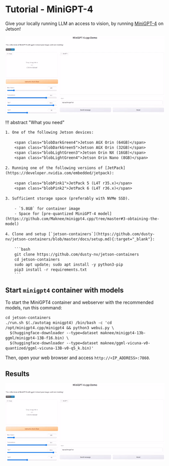 # Tutorial - MiniGPT-4

Give your locally running LLM an access to vision, by running [MiniGPT-4](https://minigpt-4.github.io/) on Jetson!

![](./images/minigpt4_gleaners.gif)

!!! abstract "What you need"

    1. One of the following Jetson devices:

        <span class="blobDarkGreen4">Jetson AGX Orin (64GB)</span>
        <span class="blobDarkGreen5">Jetson AGX Orin (32GB)</span>
        <span class="blobLightGreen3">Jetson Orin NX (16GB)</span>
        <span class="blobLightGreen4">Jetson Orin Nano (8GB)</span>

    2. Running one of the following versions of [JetPack](https://developer.nvidia.com/embedded/jetpack):

        <span class="blobPink1">JetPack 5 (L4T r35.x)</span>
        <span class="blobPink2">JetPack 6 (L4T r36.x)</span>

    3. Sufficient storage space (preferably with NVMe SSD).

        - `5.8GB` for container image
        - Space for [pre-quantized MiniGPT-4 model](https://github.com/Maknee/minigpt4.cpp/tree/master#3-obtaining-the-model)

    4. Clone and setup [`jetson-containers`](https://github.com/dusty-nv/jetson-containers/blob/master/docs/setup.md){:target="_blank"}:
    
		```bash
		git clone https://github.com/dusty-nv/jetson-containers
		cd jetson-containers
		sudo apt update; sudo apt install -y python3-pip
		pip3 install -r requirements.txt
		``` 
		
## Start `minigpt4` container with models

To start the MiniGPT4 container and webserver with the recommended models, run this command:

```
cd jetson-containers
./run.sh $(./autotag minigpt4) /bin/bash -c 'cd /opt/minigpt4.cpp/minigpt4 && python3 webui.py \
  $(huggingface-downloader --type=dataset maknee/minigpt4-13b-ggml/minigpt4-13B-f16.bin) \
  $(huggingface-downloader --type=dataset maknee/ggml-vicuna-v0-quantized/ggml-vicuna-13B-v0-q5_k.bin)'
```

Then, open your web browser and access `http://<IP_ADDRESS>:7860`.

## Results

![](./images/minigpt4_gleaners.gif)

